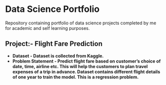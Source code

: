# Data Science Portfolio

Repository containing portfolio of data science projects completed by me for academic and self learning purposes.

## Project:- Flight Fare Prediction
* <b> Dataset <b>- Dataset is collected from Kaggle.
* <b> Problem Statement <b>- Predict flight fare based on customer’s choice of date, time, airline etc. This will help the customers to plan travel expenses of a trip in advance. 
Dataset contains different flight details of one year to train the model. This is a regression problem.
